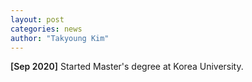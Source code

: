 ```yaml
---
layout: post
categories: news
author: "Takyoung Kim"
---
```


<strong style="font-weight:600">[Sep 2020]</strong> Started Master's degree at Korea University.
